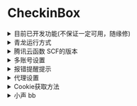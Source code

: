 # CheckinBox

<details>
  <summary>目前已开发功能(不保证一定可用，随缘修)</summary>

- [天翼云盘每日签到一次 ~~抽奖 2 次~~](https://github.com/mengshouer/ToolBox/tree/master/CheckinBox/Cloud189Checkin)

- [最终幻想 14 积分商城签到](https://github.com/mengshouer/ToolBox/tree/master/CheckinBox/FF14Checkin)

- [什么值得买网页每日签到](https://github.com/mengshouer/ToolBox/tree/master/CheckinBox/smzdmCheckin)

- [52pojie 每日签到 + 免费评分](https://github.com/mengshouer/ToolBox/tree/master/CheckinBox/Checkin52pj)

- [网易云音乐每日签到与刷歌单](https://github.com/mengshouer/ToolBox/tree/master/CheckinBox/NetEase_Music_daily)

- [有道云笔记签到](https://github.com/mengshouer/ToolBox/tree/master/CheckinBox/NoteyoudaoCheckin)

- [V2EX 签到](https://github.com/mengshouer/ToolBox/tree/master/CheckinBox/V2EX)

- [恩山论坛签到](https://github.com/mengshouer/ToolBox/tree/master/CheckinBox/Enshan)

- [PT 站点签到](https://github.com/mengshouer/ToolBox/tree/master/CheckinBox/ptWebsite)

- [百度贴吧签到](https://github.com/mengshouer/ToolBox/tree/master/CheckinBox/Baidu)

</details>

<details>
  <summary>青龙运行方式</summary>

`docker exec -it qinglong bash` 进入容器

`python3 -m pip config set global.index-url https://mirrors.aliyun.com/pypi/simple/` 更换 pip 源为阿里云的源

`python3 -m pip install --upgrade pip` 更新 pip 才能直接安装成功

在青龙面板添加一个任务并运行一次，后续自动更新依赖

`task python3 -m pip install -r https://ghproxy.com/https://raw.githubusercontent.com/mengshouer/ToolBox/master/CheckinBox/requirements.txt`

如果上面安装依赖报错，跑一边`apk add --no-cache rust cargo libxml2 libxslt libxml2-dev libxslt-dev`再安装一次

`ql repo https://github.com/mengshouer/ToolBox.git "CheckinBox" "pusher"` 拉取仓库

之后在环境变量里面添加需要运行的脚本的环境，具体需要的环境变量看脚本目录的说明

定时使用的是青龙拉取脚本时默认的定时规则，自行修改。

推送使用的是青龙自带的推送脚本。

</details>

<details>
  <summary>腾讯云函数 SCF的版本</summary>

# [腾讯云函数]((https://console.cloud.tencent.com/scf/index))将取消免费额度
### SCF 计费问题：2022 年 5 月 23 日开始，云函数的 永久免费额度 将会调整为 新用户3个月大额免费额度+从第四个月开始无免费额度 。小心付费，[账单详细](https://console.cloud.tencent.com/expense/bill/summary?businessCode=p_scf)

1. 下载[requirements.zip](https://github.com/mengshouer/ToolBox/releases)所需库，到[层](https://console.cloud.tencent.com/scf/layer)里面新建一个层，运行环境选 Python3.7

2. 到[函数服务](https://console.cloud.tencent.com/scf/list)里面新建一个函数，选择从头开始，函数类型为事件函数，运行环境选择 python3.7，其他选项自己看着改，比较重要的有"执行超时时间"按需修改

3. 函数代码里修改执行方法为 index.main_handler，修改 index.py 文件，把 SCF 版 py 文件内容覆盖掉里面的函数

4. 高级设置，添加多个环境变量 key 内输入：1.env1_sample 2.env2_sample 3.推送服务设置值(可选)

    value 内输入：1.value1_sample 2.value2_sample 3.推送服务设置值(可选)， 具体的环境变量和值到各脚本里面查看

5. 层配置，添加层，选择刚才新建的层。最后点完成

6. 进入函数 → 触发管理 → 新建触发器，按自己需求定时启动

7. 自己酌情修改函数的内存与执行超时时间以及其他参数

</details>

<details>
  <summary>多账号设置</summary>

青龙多账号时账号密码一行一个一一对应<br>
腾讯云函数 SCF 在每个账号和密码后面添加\n，账号密码也是一一对应<br>
没写单独账号推送<br>

</details>

<details>
  <summary>报错提醒提示</summary>

推送可以设置的参数( Key/name(名称) --> Value(值) )：<br>
Github Actions 添加在 Setting→Secrets→New secrets，腾讯云函数 SCF 设置在环境变量里<br>

1. Key: SCKEY --> Value: [Server 酱的推送 SCKEY 的值](http://sc.ftqq.com/)<br>
2. Key: SCTKEY --> Value: [Server 酱·Turbo 版的推送 SCTKEY 的值](http://sct.ftqq.com/)<br>
3. Key: Skey --> Value: [酷推调用代码 Skey](https://cp.xuthus.cc/)<br>
4. Key: Smode --> Value: 酷推的推送渠道，不设置默认 send.可选参数(send,group,psend,pgroup,wx,tg,ww,ding)<br>
5. Key: pushplus_token --> Value: [pushplus 推送 token](http://www.pushplus.plus/)<br>
6. Key: pushplus_topic --> Value: pushplus 一对多推送需要的"群组编码"，一对一推送不用管填了报错<br>
7. Key: tg_token --> Value: Telegram bot 的 Token，Telegram 机器人通知推送必填项<br>
8. Key: tg_chatid --> Value: 接收通知消息的 Telegram 用户的 id，Telegram 机器人通知推送必填项<br>
9. Key: tg_api_host --> Value: Telegram api 自建的反向代理地址(不懂忽略此项)，默认 tg 官方 api=api.telegram.org<br>
10. Key: smtp_host smtp_port smtp_user smtp_pass smtp_sender smtp_receiver 使用 SMTP 邮箱推送<br>
11. Value: 邮件的服务器，端口，用户，密码，发送者，接受者<br>
12. Key: QYWX_AM 企业微信应用消息通知，具体参数看 pusher.py<br>
    PS:腾讯云函数 SCF 的默认无推送，需要推送的话需要将[pusher.py](https://github.com/mengshouer/ToolBox/blob/master/CheckinBox/pusher.py)内的内容直接复制到所需函数的代码最上方！！！

#### 一切提醒都是报错提醒，没问题不提醒

</details>

<details>
  <summary>代理设置</summary>

V2EX，pt 站点，恩山论坛可能国内节点有时候会无法访问，所以需要代理

环境变量添加：

Key: proxy_url_http --> Value: http 的代理地址，例如:http://127.0.0.1:7890

Key: proxy_url_https --> Value: https 的代理地址，例如:https://xxxxx

http 的地址可以用于 https，要使用代理必须两个都填

</details>

<details>
  <summary>Cookie获取方法</summary>

浏览器打开需要签到的网站并登录，F12 打开检查

在 Console 中输入：document.cookie，如果这个 cookie 能签到的话就不用看下面的了，如果不行按下面的方法获取

在 Chrome 浏览器下方的开发工具中单击 Network 标签页(其他浏览器大同小异)

F5 刷新当前网站，随便选一个 Name 里面的网页，在右侧 Headers 内找到 Cookie: xxxxxx，复制 xxxx 的东西，一般很长一大串

Headers 如果没有 Cookie 就换另一个 Name 里面的网页，实在看不懂就自行 baidu 吧.jpg

Cookie 过期就必须手动更换，再重复一次获取流程，然后更新环境变量

</details>

<details>
  <summary>小声 bb</summary>

~~旧仓库 AC 都关这么久了还能被 ban，没想到~~

</details>

